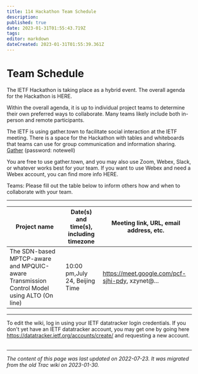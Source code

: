```yaml
---
title: 114 Hackathon Team Schedule
description: 
published: true
date: 2023-01-31T01:55:43.719Z
tags: 
editor: markdown
dateCreated: 2023-01-31T01:55:39.361Z
---
```


# Team Schedule
The IETF Hackathon is taking place as a hybrid event. The overall agenda for the Hackathon is HERE.

Within the overall agenda, it is up to individual project teams to determine their own preferred ways to collaborate. Many teams likely include both in-person and remote participants.

The IETF is using gather.town to facilitate social interaction at the IETF meeting. There is a space for the Hackathon with tables and whiteboards that teams can use for group communication and information sharing. [Gather](https://gather.town/app/L4fNNdm1NJa1sE2v/ietf) (password: notewell)

You are free to use gather.town, and you may also use Zoom, Webex, Slack, or whatever works best for your team. If you want to use Webex and need a Webex account, you can find more info HERE.

Teams: Please fill out the table below to inform others how and when to collaborate with your team.

---
| Project name                                                                               | Date(s) and time(s), including timezone | Meeting link, URL, email address, etc.         |
|--------------------------------------------------------------------------------------------|-----------------------------------------|------------------------------------------------|
| The SDN-based MPTCP-aware and MPQUIC-aware Transmission Control Model using ALTO (On line) | 10:00 pm,July 24, Beijing Time          | https://meet.google.com/pcf-sjhi-pdy, xzynet@… |

---
To edit the wiki, log in using your IETF datatracker login credentials. If you don't yet have an IETF datatracker account, you may get one by going here https://datatracker.ietf.org/accounts/create/ and requesting a new account.
&nbsp;
&nbsp;
&nbsp;

---

*The content of this page was last updated on 2022-07-23. It was migrated from the old Trac wiki on 2023-01-30.*